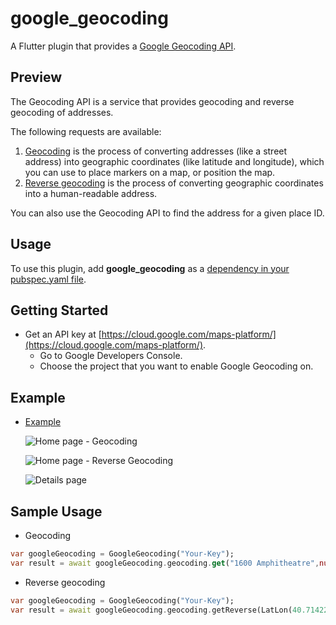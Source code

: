 # google_geocoding

A Flutter plugin that provides a [Google Geocoding API](https://developers.google.com/maps/documentation/geocoding/start).

## Preview

The Geocoding API is a service that provides geocoding and reverse geocoding of addresses.

The following requests are available:

1. [Geocoding](https://developers.google.com/maps/documentation/geocoding/start?hl=en_GB#geocoding-request-and-response-latitudelongitude-lookup) is the process of converting addresses (like a street address) into geographic coordinates (like latitude and longitude), which you can use to place markers on a map, or position the map.
2. [Reverse geocoding](https://developers.google.com/maps/documentation/geocoding/start?hl=en_GB#reverse) is the process of converting geographic coordinates into a human-readable address.

You can also use the Geocoding API to find the address for a given place ID.

## Usage

To use this plugin, add **google_geocoding** as a [dependency in your pubspec.yaml file](https://flutter.dev/docs/development/packages-and-plugins/using-packages).

## Getting Started

- Get an API key at [https://cloud.google.com/maps-platform/](https://cloud.google.com/maps-platform/).
  - Go to Google Developers Console.
  - Choose the project that you want to enable Google Geocoding on.

## Example

- [Example](https://github.com/bazrafkan/google_geocoding/blob/master/example)

  ![Home page - Geocoding](example/images/home_geocoding.png)

  ![Home page - Reverse Geocoding](example/images/home_reverse_geocoding.png)

  ![Details page](example/images/details_page.png)

## Sample Usage

- Geocoding

```dart
var googleGeocoding = GoogleGeocoding("Your-Key");
var result = await googleGeocoding.geocoding.get("1600 Amphitheatre",null);
```

- Reverse geocoding

```dart
var googleGeocoding = GoogleGeocoding("Your-Key");
var result = await googleGeocoding.geocoding.getReverse(LatLon(40.714224,-73.961452));
```
